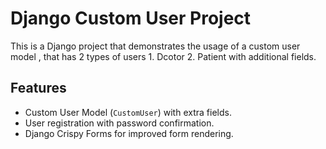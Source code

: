 # Django Custom User Project

This is a Django project that demonstrates the usage of a custom user model , that has 2 types of users 1. Dcotor 2. Patient with additional fields.

## Features

- Custom User Model (`CustomUser`) with extra fields.
- User registration with password confirmation.
- Django Crispy Forms for improved form rendering.


